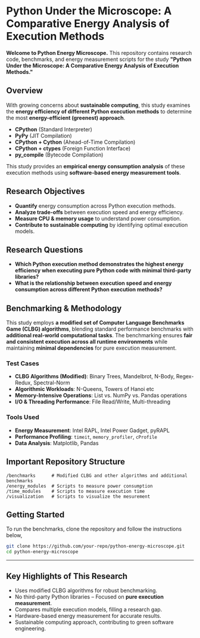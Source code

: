 # **Python Under the Microscope: A Comparative Energy Analysis of Execution Methods**  

**Welcome to Python Energy Microscope.** This repository contains research code, benchmarks, and energy measurement scripts for the study **"Python Under the Microscope: A Comparative Energy Analysis of Execution Methods."**  

## **Overview**  
With growing concerns about **sustainable computing**, this study examines the **energy efficiency of different Python execution methods** to determine the most **energy-efficient (greenest) approach**.  

- **CPython** (Standard Interpreter)  
- **PyPy** (JIT Compilation)  
- **CPython + Cython** (Ahead-of-Time Compilation)  
- **CPython + ctypes** (Foreign Function Interface)  
- **py_compile** (Bytecode Compilation)  

This study provides an **empirical energy consumption analysis** of these execution methods using **software-based energy measurement tools**.

## **Research Objectives**  
- **Quantify** energy consumption across Python execution methods.  
- **Analyze trade-offs** between execution speed and energy efficiency.  
- **Measure CPU & memory usage** to understand power consumption.  
- **Contribute to sustainable computing** by identifying optimal execution models.  

## **Research Questions**  
- **Which Python execution method demonstrates the highest energy efficiency when executing pure Python code with minimal third-party libraries?**
- **What is the relationship between execution speed and energy consumption across different Python execution methods?**

## **Benchmarking & Methodology**  
This study employs **a modified set of Computer Language Benchmarks Game (CLBG) algorithms**, blending standard performance benchmarks with **additional real-world computational tasks**. The benchmarking ensures **fair and consistent execution across all runtime environments** while maintaining **minimal dependencies** for pure execution measurement.

### **Test Cases**  
- **CLBG Algorithms (Modified)**: Binary Trees, Mandelbrot, N-Body, Regex-Redux, Spectral-Norm  
- **Algorithmic Workloads**: N-Queens, Towers of Hanoi etc
- **Memory-Intensive Operations**: List vs. NumPy vs. Pandas operations  
- **I/O & Threading Performance**: File Read/Write, Multi-threading  

### **Tools Used**  
- **Energy Measurement**: Intel RAPL, Intel Power Gadget, pyRAPL  
- **Performance Profiling**: `timeit`, `memory_profiler`, `cProfile`  
- **Data Analysis**: Matplotlib, Pandas  

## **Important Repository Structure**  
```
/benchmarks      # Modified CLBG and other algorithms and additional benchmarks  
/energy_modules  # Scripts to measure power consumption  
/time_modules    # Scripts to measure execution time
/visualization   # Scripts to visualize the mesurement  
```

## **Getting Started**  
To run the benchmarks, clone the repository and follow the instructions below,

```bash
git clone https://github.com/your-repo/python-energy-microscope.git
cd python-energy-microscope
```

---

## **Key Highlights of This Research**  
- Uses modified CLBG algorithms for robust benchmarking.  
- No third-party Python libraries – Focused on **pure execution measurement**.  
- Compares multiple execution models, filling a research gap.  
- Hardware-based energy measurement for accurate results.  
- Sustainable computing approach, contributing to green software engineering.  